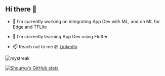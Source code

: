 ## Hi there 👋

- 🔭 I’m currently working on integrating App Dev with ML, and on ML for Edge and TFLite


- 🌱 I’m currently learning App Dev using Flutter


- 📫 Reach out to me  @ [LinkedIn](https://www.linkedin.com/in/amspsingh04)


<img src="https://github-readme-streak-stats.herokuapp.com/?user=amspsingh04&theme=tokyonight" alt="mystreak"/>

[![Shourya's GitHub stats](https://github-readme-stats.vercel.app/api?username=amspsingh04)](https://github.com/anuraghazra/github-readme-stats)

